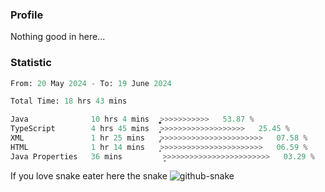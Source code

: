 ### Profile 

Nothing good in here...

### Statistic
<!--START_SECTION:waka-->

```python
From: 20 May 2024 - To: 19 June 2024

Total Time: 18 hrs 43 mins

Java              10 hrs 4 mins   ͎͎͎͎͎͎͎͎͎͎͎͎͎͚>>>>>>>>>>>   53.87 %
TypeScript        4 hrs 45 mins   ͎͎͎͎͎͎>>>>>>>>>>>>>>>>>>>   25.45 %
XML               1 hr 25 mins    ̡͎>>>>>>>>>>>>>>>>>>>>>>>   07.58 %
HTML              1 hr 14 mins    ͎̝>>>>>>>>>>>>>>>>>>>>>>>   06.59 %
Java Properties   36 mins         ̞>>>>>>>>>>>>>>>>>>>>>>>>   03.29 %
```

<!--END_SECTION:waka-->

If you love snake eater here the snake 
<picture>
  <source media="(prefers-color-scheme: dark)" srcset="https://github.com/pradana4648/pradana4648/blob/c0566a83ca6ea5f2e46bab00e717c4c82b4b5c4c/github-contribution-grid-snake-dark.svg" />
  <source media="(prefers-color-scheme: light)" srcset="https://github.com/pradana4648/pradana4648/blob/c0566a83ca6ea5f2e46bab00e717c4c82b4b5c4c/github-contribution-grid-snake.svg" />
  <img alt="github-snake" src="https://github.com/pradana4648/pradana4648/blob/c0566a83ca6ea5f2e46bab00e717c4c82b4b5c4c/github-contribution-grid-snake.svg" />
</picture>
